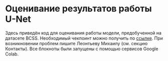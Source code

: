 # Оценивание результатов работы U-Net

Здесь приведён код для оценивания работы модели, предобученной на датасете BCSS. Необходимый чекпоинт можно получить по [ссылке](https://drive.google.com/file/d/1-QXEPwwszMdM8LB7FHutwreFWsG4Qpn2/view?usp=sharing). При возникновении проблем пишите Леонтьеву Михаилу (см. секцию Контакты). Все блокноты были запущены с помощью сервисов Google Colab.